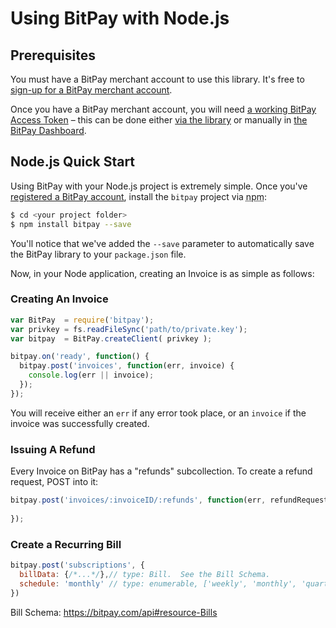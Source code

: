 # Using BitPay with Node.js

## Prerequisites
You must have a BitPay merchant account to use this library.  It's free to [sign-up for a BitPay merchant account](https://bitpay.com/start).

Once you have a BitPay merchant account, you will need [a working BitPay Access Token](/api/getting-access.html) – this can be done either [via the library](#pairing) or manually in [the BitPay Dashboard](https://bitpay.com/tokens).

## Node.js Quick Start

Using BitPay with your Node.js project is extremely simple.  Once you've [registered a BitPay account][bitpay registration], install the `bitpay` project via <abbr title="node package manager" class="tooltipped">npm</abbr>:

```bash
$ cd <your project folder>
$ npm install bitpay --save
```
You'll notice that we've added the `--save` parameter to automatically save the BitPay library to your `package.json` file.

Now, in your Node application, creating an Invoice is as simple as follows:

### Creating An Invoice

```javascript
var BitPay  = require('bitpay');
var privkey = fs.readFileSync('path/to/private.key');
var bitpay  = BitPay.createClient( privkey );

bitpay.on('ready', function() {
  bitpay.post('invoices', function(err, invoice) {
    console.log(err || invoice);
  });
});

```
You will receive either an `err` if any error took place, or an `invoice` if the invoice was successfully created.

### Issuing A Refund
Every Invoice on BitPay has a "refunds" subcollection.  To create a refund request, POST into it:

```javascript
bitpay.post('invoices/:invoiceID/:refunds', function(err, refundRequest) {
  
});
```

### Create a Recurring Bill
```javascript
bitpay.post('subscriptions', {
  billData: {/*...*/},// type: Bill.  See the Bill Schema.
  schedule: 'monthly' // type: enumerable, ['weekly', 'monthly', 'quarterly', 'yearly']
})
```

Bill Schema: https://bitpay.com/api#resource-Bills


[bitpay registration]: https://bitpay.com/start

